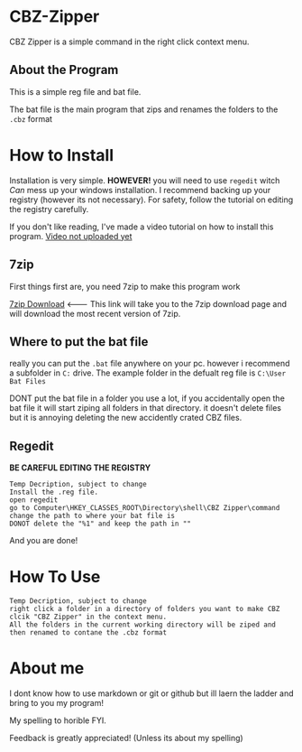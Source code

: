 # CBZ-Zipper

CBZ Zipper is a simple command in the right click context menu.

## About the Program

This is a simple reg file and bat file.

The bat file is the main program that zips and renames the folders to the  `.cbz` format

# How to Install

Installation is very simple. **HOWEVER!** you will need to use `regedit` witch  *Can* mess up your windows installation.
I recommend backing up your registry (however its not necessary).
For safety, follow the tutorial on editing the registry carefully.

If you don't like reading, I've made a video tutorial on how to install this program. [Video not uploaded yet](https://www.youtube.com/c/dividedby0)

## 7zip

First things first are, you need 7zip to make this program work 

[7zip Download](https://www.7-zip.org/) <--- This link will take you to the 7zip download page and will download the most recent version of 7zip.

## Where to put the bat file

really you can put the `.bat` file anywhere on your pc. however i recommend a subfolder in `C:` drive.
The example folder in the defualt reg file is `C:\User Bat Files`

DONT put the bat file in a folder you use a lot, if you accidentally open the bat file it will start ziping all folders in that directory. it doesn't delete files but it is annoying deleting the new accidently crated CBZ files.

## Regedit
**BE CAREFUL EDITING THE REGISTRY**

    Temp Decription, subject to change
    Install the .reg file.
    open regedit
    go to Computer\HKEY_CLASSES_ROOT\Directory\shell\CBZ Zipper\command
    change the path to where your bat file is
    DONOT delete the "%1" and keep the path in ""
And you are done!

# How To Use

    Temp Decription, subject to change
    right click a folder in a directory of folders you want to make CBZ
    clcik "CBZ Zipper" in the context menu.
    All the folders in the current working directory will be ziped and then renamed to contane the .cbz format


# About me

I dont know how to use markdown or git or github but ill laern the ladder and bring to you my program!

My spelling to horible FYI.

Feedback is greatly appreciated! (Unless its about my spelling)